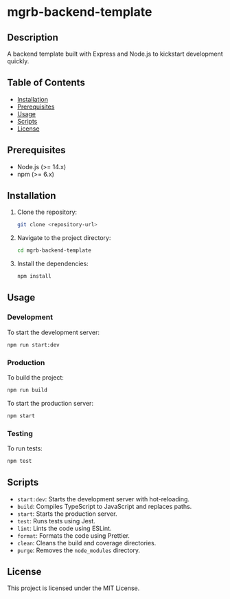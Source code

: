 # mgrb-backend-template

## Description

A backend template built with Express and Node.js to kickstart development quickly.

## Table of Contents

- [Installation](#installation)
- [Prerequisites](#prerequisites)
- [Usage](#usage)
- [Scripts](#scripts)
- [License](#license)

## Prerequisites

- Node.js (>= 14.x)
- npm (>= 6.x)

## Installation

1. Clone the repository:
    ```sh
    git clone <repository-url>
    ```
2. Navigate to the project directory:
    ```sh
    cd mgrb-backend-template
    ```
3. Install the dependencies:
    ```sh
    npm install
    ```

## Usage

### Development

To start the development server:

```sh
npm run start:dev
```

### Production

To build the project:

```sh
npm run build
```

To start the production server:

```sh
npm start
```

### Testing

To run tests:

```sh
npm test
```

## Scripts

- `start:dev`: Starts the development server with hot-reloading.
- `build`: Compiles TypeScript to JavaScript and replaces paths.
- `start`: Starts the production server.
- `test`: Runs tests using Jest.
- `lint`: Lints the code using ESLint.
- `format`: Formats the code using Prettier.
- `clean`: Cleans the build and coverage directories.
- `purge`: Removes the `node_modules` directory.

## License

This project is licensed under the MIT License.
